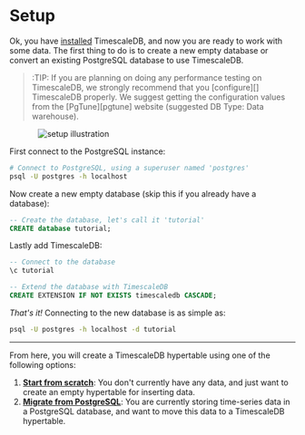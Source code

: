 # Setup

Ok, you have [installed][] TimescaleDB, and now you are ready to work with some
data.  The first thing to do is to create a new empty database or convert an
existing PostgreSQL database to use TimescaleDB.

>:TIP: If you are planning on doing any performance testing on TimescaleDB, we
strongly recommend that you [configure][] TimescaleDB properly. We suggest getting
the configuration values from the [PgTune][pgtune] website (suggested DB Type: Data warehouse).

<img class="main-content__illustration" style="margin: 0 5% 0 10%;" src="https://assets.iobeam.com/images/docs/illustration-setup.svg" alt="setup illustration"/>

First connect to the PostgreSQL instance:

```bash
# Connect to PostgreSQL, using a superuser named 'postgres'
psql -U postgres -h localhost
```

Now create a new empty database (skip this if you already have a database):

```sql
-- Create the database, let's call it 'tutorial'
CREATE database tutorial;
```

Lastly add TimescaleDB:

```sql
-- Connect to the database
\c tutorial

-- Extend the database with TimescaleDB
CREATE EXTENSION IF NOT EXISTS timescaledb CASCADE;
```

_That's it!_  Connecting to the new database is as simple as:

```bash
psql -U postgres -h localhost -d tutorial
```

---

From here, you will create a TimescaleDB hypertable using one of the
following options:

1. **[Start from scratch][start-scratch]**: You don't currently have
any data, and just want to create an empty hypertable for inserting
data.
1. **[Migrate from PostgreSQL][migrate-postgres]**: You are currently
storing time-series data in a PostgreSQL database, and want to move this data
to a TimescaleDB hypertable.

[setup illustration]: https://assets.iobeam.com/images/docs/illustration-setup.svg
[installed]: /getting-started/installation
[start-scratch]: /getting-started/creating-hypertables
[migrate-postgres]: /getting-started/migrating-data
